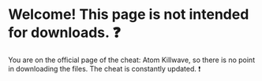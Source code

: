 # Welcome! This page is not intended for downloads. ❓
You are on the official page of the cheat: Atom Killwave, so there is no point in downloading the files. The cheat is constantly updated. ❗
